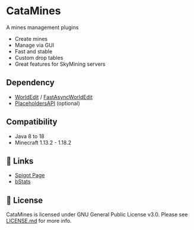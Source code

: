 # CataMines
A mines management plugins
- Create mines
- Manage via GUI
- Fast and stable
- Custom drop tables
- Great features for SkyMining servers

## Dependency
- [WorldEdit](https://enginehub.org/worldedit/#downloads) / [FastAsyncWorldEdit](https://www.spigotmc.org/resources/13932)
- [PlaceholdersAPI](https://www.spigotmc.org/resources/6245) (optional)
## Compatibility
- Java 8 to 18
- Minecraft 1.13.2 - 1.18.2

## 🔗 Links
- [Spigot Page](https://www.spigotmc.org/resources/96457)
- [bStats](https://bstats.org/plugin/bukkit/CataMines/12889)

## 📜 License
CataMines is licensed under GNU General Public License v3.0. Please see [LICENSE.md](https://github.com/CatalysmRL/CataMines/blob/main/LICENCE.md) for more info.
